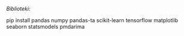*Biblioteki:*

pip install pandas numpy pandas-ta scikit-learn tensorflow matplotlib seaborn statsmodels pmdarima
